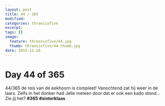 ```yaml
---
layout: post
title: 44 / 365
modified:
categories: threesixfive
excerpt:
tags: []
image:
  feature: threesixfive/44.jpg
  thumb: threesixfive/44-thumb.jpg
date: 2015-11-26
---
```


# Day 44 of 365

44/365 de reis van de eekhoorn is compleet! Vanochtend zat hij weer in de laars. Zelfs in het donker had Jelle meteen door dat er ook een kado stond... Zie jij het? **\#365** **\#sinterklaas**
